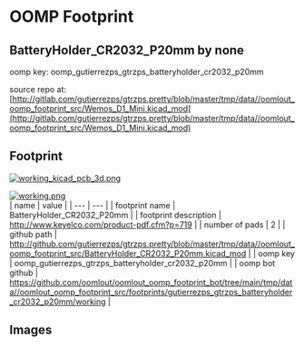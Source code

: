 # OOMP Footprint  
## BatteryHolder_CR2032_P20mm  by none  
  
oomp key: oomp_gutierrezps_gtrzps_batteryholder_cr2032_p20mm  
  
source repo at: [http://gitlab.com/gutierrezps/gtrzps.pretty/blob/master/tmp/data//oomlout_oomp_footprint_src/Wemos_D1_Mini.kicad_mod](http://gitlab.com/gutierrezps/gtrzps.pretty/blob/master/tmp/data//oomlout_oomp_footprint_src/Wemos_D1_Mini.kicad_mod)  
## Footprint  
  
[![working_kicad_pcb_3d.png](working_kicad_pcb_3d_600.png)](working_kicad_pcb_3d.png)  
  
[![working.png](working_600.png)](working.png)  
| name | value | 
| --- | --- | 
| footprint name | BatteryHolder_CR2032_P20mm | 
| footprint description | http://www.keyelco.com/product-pdf.cfm?p=719 | 
| number of pads | 2 | 
| github path | http://github.com/gutierrezps/gtrzps.pretty/blob/master/tmp/data//oomlout_oomp_footprint_src/BatteryHolder_CR2032_P20mm.kicad_mod | 
| oomp key | oomp_gutierrezps_gtrzps_batteryholder_cr2032_p20mm | 
| oomp bot github | https://github.com/oomlout/oomlout_oomp_footprint_bot/tree/main/tmp/data//oomlout_oomp_footprint_src/footprints/gutierrezps_gtrzps_batteryholder_cr2032_p20mm/working | 
## Images  
